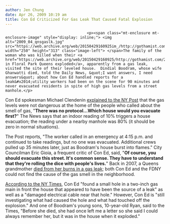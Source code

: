 ```yaml
---
author: Jen Chung
date: Apr 26, 2009 10:19 am
title: Con Ed Criticized For Gas Leak That Caused Fatal Explosion
---
```


	
										<p><span class="mt-enclosure mt-enclosure-image" style="display: inline;"> <img alt="2009_04_qnsgaslk.jpg" src="https://web.archive.org/web/20150429160925im_/http://gothamist.com/attachments/jen/2009_04_qnsgaslk.jpg" width="250" height="313" class="image-left"> </span>The family of the woman who was killed when their <a href="https://web.archive.org/web/20150429160925/http://gothamist.com/2009/04/25/gas_leak_explosion_destroys_queens.php">house in Floral Park Queens exploded</a>, apparently from a gas leak, visited the site of their leveled house.  Dindial Boodram, whose wife Ghanwatti died, told the Daily News, &quot;I want answers, I need answers&quot; about how Con Ed handled reports for a leak&#x2014;utility workers had been on the scene for 90 minutes and never evacuated residents in spite of high gas levels from a street manhole.</p>

<p>Con Ed spokesman Michael Clendenin <a href="https://web.archive.org/web/20150429160925/http://www.nypost.com/seven/04262009/news/regionalnews/con_ed_slammed_over_killer_qns__gas_blas_166310.htm">explained to the NY Post</a> that the gas levels were not dangerous at the home of the people who called about the smell of gas, &quot;<strong>There was no protocol...Which house would you evacuate first?</strong>&quot; The News says that an indoor reading of 10% triggers a house evacuation; the reading under a nearby manhole was 80% (it should be zero in normal situations).  </p>

<p>The Post reports, &quot;The worker called in an emergency at 4:15 p.m. and continued to take readings, but no one was evacuated.  Additional crews pulled up 35 minutes later, just as Boodram&apos;s house burst into flames.&quot;  City Councilman Eric Gioia, a frequent critic of Con Ed, said, &quot;<strong>Of course, you should evacuate this street. It&apos;s common sense. They have to understand that they&apos;re rolling the dice with people&apos;s lives.</strong>&quot;  Back in 2007, a Queens grandmother <a href="https://web.archive.org/web/20150429160925/http://gothamist.com/2007/11/23/woman_burned_in.php">died from her burns in a gas leak</a>; both Con Ed and the FDNY could not find the cause of the gas smell in the neighborhood.</p>

<p><a href="https://web.archive.org/web/20150429160925/http://www.nytimes.com/2009/04/26/nyregion/26explode.html?ref=nyregion">According to the NY Times</a>, Con Ed &quot;found a small hole in a two-inch gas main in front the house that appeared to have been the source of a leak&quot; as well as a &quot;damaged electrical cable near that hole.&quot;  However, Con Ed is &quot;still investigating what had caused the hole and what had touched off the explosion.&quot;  And one of Boodram&apos;s young sons, 10-year-old Ryan, said to the Times, &quot;Before she died, she had once left me a letter so she said I could always remember her, but it was in the house when it exploded.&quot;</p>					
										
									
				
